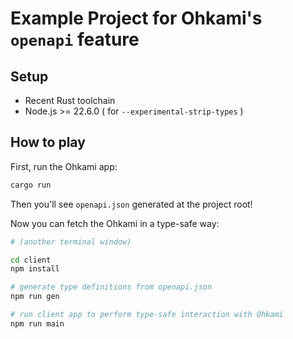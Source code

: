 # Example Project for Ohkami's `openapi` feature

## Setup

- Recent Rust toolchain
- Node.js >= 22.6.0 ( for `--experimental-strip-types` )

## How to play

First, run the Ohkami app:

```sh
cargo run
```

Then you'll see `openapi.json` generated at the project root!

Now you can fetch the Ohkami in a type-safe way:

```sh
# (another terminal window)

cd client
npm install

# generate type definitions from openapi.json
npm run gen

# run client app to perform type-safe interaction with Ohkami
npm run main
```
